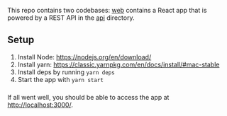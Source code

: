 This repo contains two codebases: [web](https://github.com/clerestoryio/fullstack-challenge/tree/main/web) contains a React app that is powered by a REST API in the   [api](https://github.com/clerestoryio/fullstack-challenge/tree/main/api) directory.

## Setup
1. Install Node: https://nodejs.org/en/download/
2. Install yarn: https://classic.yarnpkg.com/en/docs/install/#mac-stable
3. Install deps by running `yarn deps`
4. Start the app with `yarn start`

###

If all went well, you should be able to access the app at [http://localhost:3000/](http://localhost:3000/).
